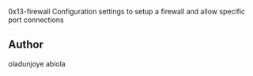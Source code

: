 0x13-firewall
Configuration settings to setup a firewall and allow specific port connections

## Author
oladunjoye abiola
